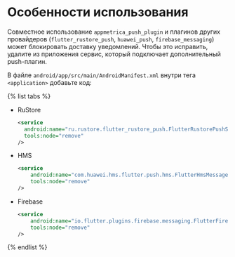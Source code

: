 # Особенности использования

Совместное использование `appmetrica_push_plugin` и плагинов других провайдеров (`flutter_rustore_push`, `huawei_push`, `firebase_messaging`) может блокировать доставку уведомлений. Чтобы это исправить, удалите из приложения сервис, который подключает дополнительный push-плагин.


В файле `android/app/src/main/AndroidManifest.xml` внутри тега `<application>` добавьте код:

{% list tabs %}

- RuStore

  ```xml translate=no
  <service 
    android:name="ru.rustore.flutter_rustore_push.FlutterRustorePushService" 
    tools:node="remove" 
  />
  ```  

- HMS

  ```xml translate=no
  <service 
      android:name="com.huawei.hms.flutter.push.hms.FlutterHmsMessageService" 
      tools:node="remove" 
  />
  ```

- Firebase

  ```xml translate=no
  <service 
      android:name="io.flutter.plugins.firebase.messaging.FlutterFirebaseMessagingService" 
      tools:node="remove" 
  />
  ```

{% endlist %}
